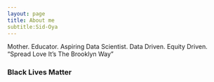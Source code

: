 ```yaml
---
layout: page
title: About me
subtitle:Sid-Oya
---
```


Mother. Educator. Aspiring Data Scientist. Data Driven. Equity Driven. “Spread Love It’s The Brooklyn Way”

### Black Lives Matter


